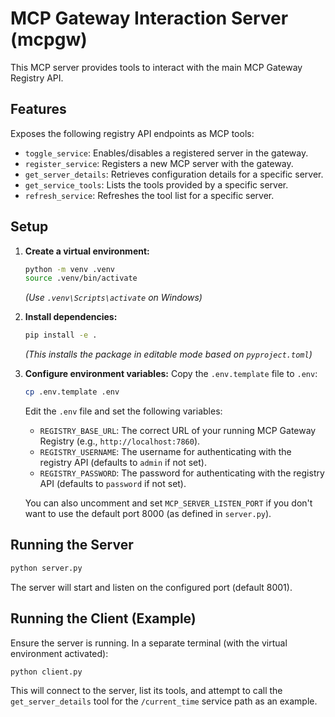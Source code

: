 # MCP Gateway Interaction Server (mcpgw)

This MCP server provides tools to interact with the main MCP Gateway Registry API.

## Features

Exposes the following registry API endpoints as MCP tools:

*   `toggle_service`: Enables/disables a registered server in the gateway.
*   `register_service`: Registers a new MCP server with the gateway.
*   `get_server_details`: Retrieves configuration details for a specific server.
*   `get_service_tools`: Lists the tools provided by a specific server.
*   `refresh_service`: Refreshes the tool list for a specific server.

## Setup

1.  **Create a virtual environment:**
    ```bash
    python -m venv .venv
    source .venv/bin/activate
    ```
    *(Use `.venv\Scripts\activate` on Windows)*

2.  **Install dependencies:**
    ```bash
    pip install -e .
    ```
    *(This installs the package in editable mode based on `pyproject.toml`)*

3.  **Configure environment variables:**
    Copy the `.env.template` file to `.env`:
    ```bash
    cp .env.template .env
    ```
    Edit the `.env` file and set the following variables:
    *   `REGISTRY_BASE_URL`: The correct URL of your running MCP Gateway Registry (e.g., `http://localhost:7860`).
    *   `REGISTRY_USERNAME`: The username for authenticating with the registry API (defaults to `admin` if not set).
    *   `REGISTRY_PASSWORD`: The password for authenticating with the registry API (defaults to `password` if not set).

    You can also uncomment and set `MCP_SERVER_LISTEN_PORT` if you don't want to use the default port 8000 (as defined in `server.py`).

## Running the Server

```bash
python server.py
```

The server will start and listen on the configured port (default 8001).

## Running the Client (Example)

Ensure the server is running. In a separate terminal (with the virtual environment activated):

```bash
python client.py
```

This will connect to the server, list its tools, and attempt to call the `get_server_details` tool for the `/current_time` service path as an example.